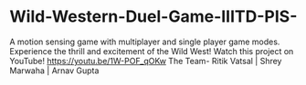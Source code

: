 # Wild-Western-Duel-Game-IIITD-PIS-
A motion sensing game with multiplayer and single player game modes. Experience the thrill and excitement of the Wild West!  Watch this project on YouTube! https://youtu.be/1W-POF_qOKw  The Team- Ritik Vatsal | Shrey Marwaha | Arnav Gupta
